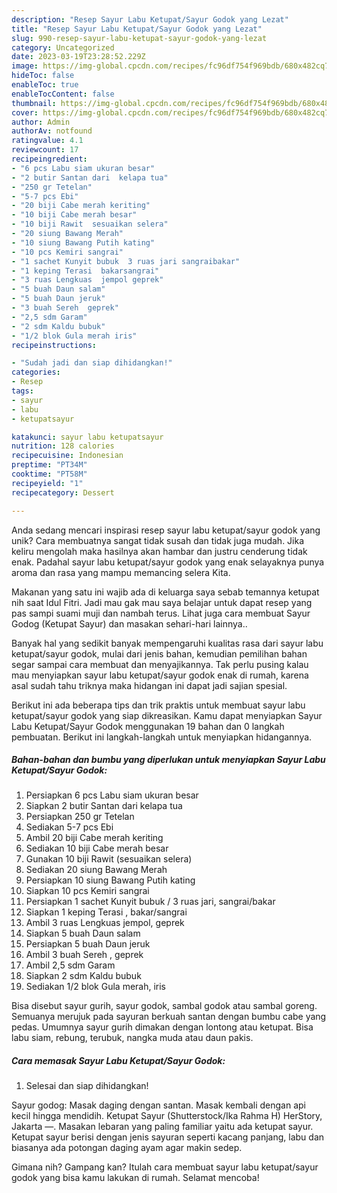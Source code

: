 ```yaml
---
description: "Resep Sayur Labu Ketupat/Sayur Godok yang Lezat"
title: "Resep Sayur Labu Ketupat/Sayur Godok yang Lezat"
slug: 990-resep-sayur-labu-ketupat-sayur-godok-yang-lezat
category: Uncategorized
date: 2023-03-19T23:28:52.229Z
image: https://img-global.cpcdn.com/recipes/fc96df754f969bdb/680x482cq70/sayur-labu-ketupatsayur-godok-foto-resep-utama.jpg
hideToc: false
enableToc: true
enableTocContent: false
thumbnail: https://img-global.cpcdn.com/recipes/fc96df754f969bdb/680x482cq70/sayur-labu-ketupatsayur-godok-foto-resep-utama.jpg
cover: https://img-global.cpcdn.com/recipes/fc96df754f969bdb/680x482cq70/sayur-labu-ketupatsayur-godok-foto-resep-utama.jpg
author: Admin
authorAv: notfound
ratingvalue: 4.1
reviewcount: 17
recipeingredient:
- "6 pcs Labu siam ukuran besar"
- "2 butir Santan dari  kelapa tua"
- "250 gr Tetelan"
- "5-7 pcs Ebi"
- "20 biji Cabe merah keriting"
- "10 biji Cabe merah besar"
- "10 biji Rawit  sesuaikan selera"
- "20 siung Bawang Merah"
- "10 siung Bawang Putih kating"
- "10 pcs Kemiri sangrai"
- "1 sachet Kunyit bubuk  3 ruas jari sangraibakar"
- "1 keping Terasi  bakarsangrai"
- "3 ruas Lengkuas  jempol geprek"
- "5 buah Daun salam"
- "5 buah Daun jeruk"
- "3 buah Sereh  geprek"
- "2,5 sdm Garam"
- "2 sdm Kaldu bubuk"
- "1/2 blok Gula merah iris"
recipeinstructions:

- "Sudah jadi dan siap dihidangkan!"
categories:
- Resep
tags:
- sayur
- labu
- ketupatsayur

katakunci: sayur labu ketupatsayur 
nutrition: 128 calories
recipecuisine: Indonesian
preptime: "PT34M"
cooktime: "PT58M"
recipeyield: "1"
recipecategory: Dessert

---
```





Anda sedang mencari inspirasi resep sayur labu ketupat/sayur godok yang unik? Cara membuatnya sangat tidak susah dan tidak juga mudah. Jika keliru mengolah maka hasilnya akan hambar dan justru cenderung tidak enak. Padahal sayur labu ketupat/sayur godok yang enak selayaknya punya aroma dan rasa yang mampu memancing selera Kita.





Makanan yang satu ini wajib ada di keluarga saya sebab temannya ketupat nih saat Idul Fitri. Jadi mau gak mau saya belajar untuk dapat resep yang pas sampi suami muji dan nambah terus. Lihat juga cara membuat Sayur Godog (Ketupat Sayur) dan masakan sehari-hari lainnya..

Banyak hal yang sedikit banyak mempengaruhi kualitas rasa dari sayur labu ketupat/sayur godok, mulai dari jenis bahan, kemudian pemilihan bahan segar sampai cara membuat dan menyajikannya. Tak perlu pusing kalau mau menyiapkan sayur labu ketupat/sayur godok enak di rumah, karena asal sudah tahu triknya maka hidangan ini dapat jadi sajian spesial.






Berikut ini ada beberapa tips dan trik praktis untuk membuat sayur labu ketupat/sayur godok yang siap dikreasikan. Kamu dapat menyiapkan Sayur Labu Ketupat/Sayur Godok menggunakan 19 bahan dan 0 langkah pembuatan. Berikut ini langkah-langkah untuk menyiapkan hidangannya.

<!--inarticleads1-->

##### Bahan-bahan dan bumbu yang diperlukan untuk menyiapkan Sayur Labu Ketupat/Sayur Godok:

1. Persiapkan 6 pcs Labu siam ukuran besar
1. Siapkan 2 butir Santan dari  kelapa tua
1. Persiapkan 250 gr Tetelan
1. Sediakan 5-7 pcs Ebi
1. Ambil 20 biji Cabe merah keriting
1. Sediakan 10 biji Cabe merah besar
1. Gunakan 10 biji Rawit  (sesuaikan selera)
1. Sediakan 20 siung Bawang Merah
1. Persiapkan 10 siung Bawang Putih kating
1. Siapkan 10 pcs Kemiri sangrai
1. Persiapkan 1 sachet Kunyit bubuk / 3 ruas jari, sangrai/bakar
1. Siapkan 1 keping Terasi , bakar/sangrai
1. Ambil 3 ruas Lengkuas  jempol, geprek
1. Siapkan 5 buah Daun salam
1. Persiapkan 5 buah Daun jeruk
1. Ambil 3 buah Sereh , geprek
1. Ambil 2,5 sdm Garam
1. Siapkan 2 sdm Kaldu bubuk
1. Sediakan 1/2 blok Gula merah, iris


Bisa disebut sayur gurih, sayur godok, sambal godok atau sambal goreng. Semuanya merujuk pada sayuran berkuah santan dengan bumbu cabe yang pedas. Umumnya sayur gurih dimakan dengan lontong atau ketupat. Bisa labu siam, rebung, terubuk, nangka muda atau daun pakis. 

<!--inarticleads2-->

##### Cara memasak Sayur Labu Ketupat/Sayur Godok:


1. Selesai dan siap dihidangkan!

Sayur godog: Masak daging dengan santan. Masak kembali dengan api kecil hingga mendidih. Ketupat Sayur (Shutterstock/Ika Rahma H) HerStory, Jakarta —. Masakan lebaran yang paling familiar yaitu ada ketupat sayur. Ketupat sayur berisi dengan jenis sayuran seperti kacang panjang, labu dan biasanya ada potongan daging ayam agar makin sedep. 

Gimana nih? Gampang kan? Itulah cara membuat sayur labu ketupat/sayur godok yang bisa kamu lakukan di rumah. Selamat mencoba!
